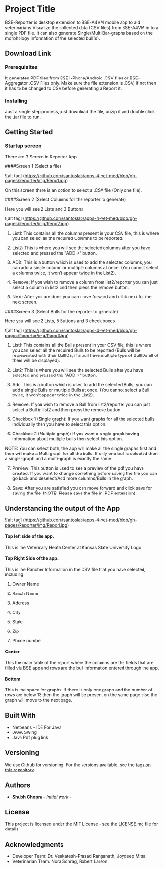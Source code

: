 # Project Title

BSE-Reporter is desktop extension to BSE-A4VM mobile app to aid veterinarians Visualize the collected data (CSV files) from BSE-A4VM in to a single PDF file. It can also generate Single/Multi Bar-graphs based on the morphology information of the selected bull(s).
## Download Link


### Prerequisites

It generates PDF files from BSE i-Phone/Android .CSV files or BSE-Aggregator .CSV Files only.
Make sure the file extension is .CSV, if not then it has to be changed to CSV before generating a Report it.


### Installing

Just a single step process, just download the file, unzip it and double click the .jar file to run.

## Getting Started 

### Startup screen

There are 3 Screen in Reporter App.

####Screen 1 (Select a file)
 
![alt tag] (https://github.com/santoslab/apps-4-vet-med/blob/gh-pages/Reporter/img/Repo1.jpg)

On this screen there is an option to select a .CSV file (Only one file).

####Screen 2 (Select Columns for the reporter to generate)

Here you will see 2 Lists and 3 Buttons

![alt tag] (https://github.com/santoslab/apps-4-vet-med/blob/gh-pages/Reporter/img/Repo2.jpg)

1. List1: This contains all the columns present in your CSV file, this is where you can select all the required Columns to be reported.

2. List2: This is where you will see the selected columns after you have selected and pressed the "ADD->" button.

3. ADD: This is a button which is used to add the selected columns, you can add a single column or multiple columns at once. (You cannot select a columns twice, it won't appear twice in the List2).

4. Remove: If you wish to remove a column from list2/reporter you can just select a column in list2 and then press the remove button.

5. Next: After you are done you can move forward and click next for the next screen.

####Screen 3 (Select Bulls for the reporter to generate)

Here you will see 2 Lists, 5 Buttons and 3 check boxes

![alt tag] (https://github.com/santoslab/apps-4-vet-med/blob/gh-pages/Reporter/img/Repo3.jpg)

1. List1: This contains all the Bulls present in your CSV file, this is where you can select all the required Bulls to be reported (Bulls will be represented with their BullIDs, if a bull have multiple type of BullIDs all of them will be displayed).

2. List2: This is where you will see the selected Bulls after you have selected and pressed the "ADD->" button.

3. Add: This is a button which is used to add the selected Bulls, you can add a single Bulls or multiple Bulls at once. (You cannot select a Bull twice, it won't appear twice in the List2).

4. Remove: If you wish to remove a Bull from list2/reporter you can just select a Bull in list2 and then press the remove button.

5. Checkbox 1 (Single graph): If you want graphs for all the selected bulls individually then you have to select this option.

6. Checkbox 2 (Multiple graph): If you want a single graph having information about multiple bulls then select this option.

NOTE: You can select both, the app will make all the single graphs first and then will make a Multi graph for all the bulls. If only one bull is selected then a single-graph and a multi-graph is exactly the same.

7. Preview: This button is used to see a preview of the pdf you have created. If you want to change something before saving the file you can go back and deselect/Add more columns/Bulls in the graph.

8. Save: After you are satisfied you can move forward and click save for saving the file.
(NOTE: Please save the file in .PDF extension)


## Understanding the output of the App

![alt tag] (https://github.com/santoslab/apps-4-vet-med/blob/gh-pages/Reporter/img/Repo4.jpg)

#### Top left side of the app.
This is the Veterinary Heath Center at Kansas State University Logo

#### Top Right Side of the app.
This is the Rancher Information in the CSV file that you have selected, including:

1. Owner Name

2. Ranch Name

3. Address

4. City

5. State 

6. Zip

7. Phone number

#### Center
This the main table of the report where the columns are the fields that are filled via BSE app and rows are the bull information entered through the app.

#### Bottom

This is the space for graphs. If there is only one graph and the number of rows are below 13 then the graph will be present on the same page else the graph will move to the next page.


## Built With

* Netbeans - IDE For Java
* JAVA Swing 
* Java Pdf plug link

## Versioning

We use Github for versioning. For the versions available, see the [tags on this repository](https://github.com/santoslab/apps-4-vet-med/tree/master/bse-a4vm/Reporter). 

## Authors

* **Shubh Chopra** - *Initial work* -

## License

This project is licensed under the MIT License - see the [LICENSE.md](LICENSE.md) file for details

## Acknowledgments

* Developer Team: Dr. Venkatesh-Prasad Ranganath, Joydeep Mitra
* Veterinarian Team: Nora Schrag, Robert Larson

